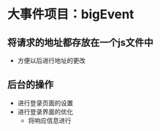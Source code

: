 # 大事件项目：bigEvent

## 将请求的地址都存放在一个js文件中

- 方便以后进行地址的更改

## 后台的操作

- 进行登录页面的设置
- 进行登录界面的优化
  - 将响应信息进行

